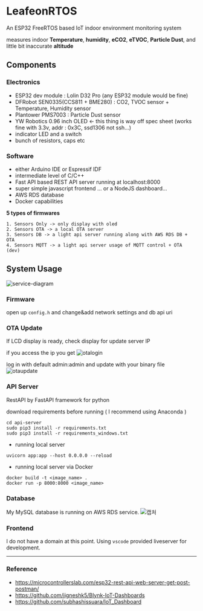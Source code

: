 # **LeafeonRTOS**

An ESP32 FreeRTOS based IoT indoor environment monitoring system

measures indoor **Temperature**, **humidity**, **eCO2**, **eTVOC**, **Particle Dust**, and little bit inaccurate **altitude**

## **Components**

### **Electronics**

- ESP32 dev module : Lolin D32 Pro (any ESP32 module would be fine)
- DFRobot SEN0335(CCS811 + BME280) : CO2, TVOC sensor + Temperature, Humidity sensor
- Plantower PMS7003 : Particle Dust sensor
- YW Robotics 0.96 inch OLED <- this thing is way off spec sheet (works fine with 3.3v, addr : 0x3C, ssd1306 not ssh...)
- indicator LED and a switch
- bunch of resistors, caps etc

### **Software**

- either Arduino IDE or Espressif IDF
- intermediate level of C/C++
- Fast API based REST API server running at localhost:8000
- super simple javascript frontend ... or a NodeJS dashboard...
- AWS RDS database
- Docker capabilities

**5 types of firmwares**
```
1. Sensors Only -> only display with oled
2. Sensors OTA -> a local OTA server
3. Sensors DB -> a light api server running along with AWS RDS DB + OTA
4. Sensors MQTT -> a light api server usage of MQTT control + OTA (dev)
```

## **System Usage**

![service-diagram](https://user-images.githubusercontent.com/68832065/219280953-859f745e-9cce-441e-b211-0c6bc0a822d6.png)

### **Firmware**
open up `config.h` and change&add network settings and db api uri

### **OTA Update**
If LCD display is ready, check display for update server IP

if you access the ip you get
![otalogin](https://user-images.githubusercontent.com/68832065/224346160-5647183e-5392-47a3-8dd2-db6064e5d675.PNG)

log in with default admin:admin and update with your binary file
![otaupdate](https://user-images.githubusercontent.com/68832065/224346167-eeb9d4da-8304-4b5e-9428-5214e132aeed.PNG)

### **API Server**
RestAPI by FastAPI framework for python

download requirements before running ( I recommend using Anaconda )
```
cd api-server
sudo pip3 install -r requirements.txt
sudo pip3 install -r requirements_windows.txt
```

- running local server
```
uvicorn app:app --host 0.0.0.0 --reload
```

- running local server via Docker
```
docker build -t <image_name> .
docker run -p 8000:8000 <image_name>
```

### **Database**
My MySQL database is running on AWS RDS service.
![캡처](https://user-images.githubusercontent.com/68832065/224329307-613c248f-3214-41a7-a1c0-c7b162cc01ff.PNG)

### **Frontend**
I do not have a domain at this point. Using `vscode` provided liveserver for development.

---
### Reference
- https://microcontrollerslab.com/esp32-rest-api-web-server-get-post-postman/
- https://github.com/jigneshk5/Blynk-IoT-Dashboards
- https://github.com/subhashissuara/IoT_Dashboard 